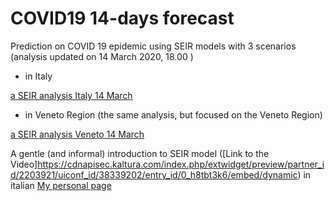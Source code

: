 # COVID19 14-days forecast
Prediction on COVID 19 epidemic using SEIR models with 3 scenarios
(analysis updated on 14 March 2020, 18.00 )
- in Italy

[a SEIR analysis Italy 14 March](draft_analysis_Italy.md)

- in Veneto Region (the same analysis, but focused on the Veneto Region)

[a SEIR analysis Veneto 14 March](draft_analysis_Veneto.md)


A gentle (and informal) introduction to SEIR model ([Link to the Video]https://cdnapisec.kaltura.com/index.php/extwidget/preview/partner_id/2203921/uiconf_id/38339202/entry_id/0_h8tbt3k6/embed/dynamic) in italian 
[My personal page](https://paolin83.github.io)

